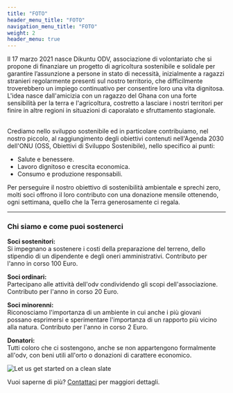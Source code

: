 ```yaml
---
title: "FOTO"
header_menu_title: "FOTO"
navigation_menu_title: "FOTO"
weight: 2
header_menu: true
---
```


Il 17 marzo 2021 nasce Dikuntu ODV, associazione di
volontariato che si propone di finanziare un progetto
di agricoltura sostenibile e solidale per garantire
l’assunzione a persone in stato di necessità, inizialmente a
ragazzi stranieri regolarmente presenti sul nostro territorio,
che difficilmente troverebbero un impiego continuativo per
consentire loro una vita dignitosa.
L'idea nasce dall'amicizia con un ragazzo del Ghana con
una forte sensibilità per la terra e l'agricoltura, costretto
a lasciare i nostri territori per finire in altre regioni in
situazioni di caporalato e sfruttamento stagionale.

<br>
Crediamo nello sviluppo sostenibile ed in particolare contribuiamo, nel nostro piccolo,
al raggiungimento degli obiettivi contenuti nell'Agenda 2030 dell'ONU
(OSS, Obiettivi di Sviluppo Sostenibile), nello specifico ai punti:

- Salute e benessere.
- Lavoro dignitoso e crescita economica.
- Consumo e produzione responsabili.

Per perseguire il nostro obiettivo di sostenibilità ambientale e sprechi zero, molti soci offrono il loro
contributo con una donazione mensile ottenendo, ogni settimana, quello che la Terra generosamente ci regala.

---

### Chi siamo e come puoi sostenerci

<b>Soci sostenitori:</b> <br>
Si impegnano a sostenere i costi della preparazione del terreno, dello stipendio di un dipendente e degli oneri amministrativi.
Contributo per l'anno in corso 100 Euro.

<b>Soci ordinari:</b> <br>
Partecipano alle attività dell'odv condividendo gli scopi dell'associazione.
Contributo per l'anno in corso 20 Euro.

<b>Soci minorenni:</b><br>
Riconosciamo l'importanza di un ambiente in cui anche i più giovani possano esprimersi e sperimentare l'importanza di un rapporto più vicino alla natura.
Contributo per l'anno in corso 2 Euro.

<b>Donatori:</b><br>
Tutti coloro che ci sostengono, anche se non appartengono formalmente all'odv, con beni utili all'orto o donazioni di carattere economico.

![Let us get started on a clean slate](images/d_home.jpg)

Vuoi saperne di più? [Contattaci](#contatti) per maggiori dettagli.